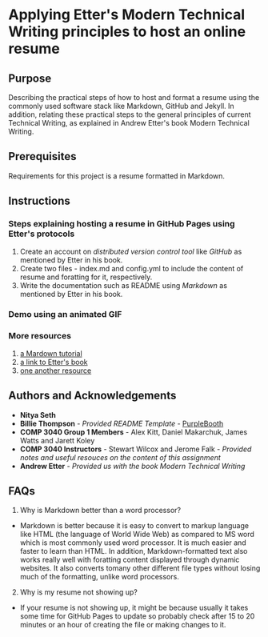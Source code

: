 # Applying Etter's Modern Technical Writing principles to host an online resume

## Purpose

Describing the practical steps of how to host and format a resume using the commonly used software stack like Markdown, GitHub and Jekyll.
In addition, relating these practical steps to the general principles of current Technical Writing, as explained in Andrew Etter's book Modern Technical Writing.

## Prerequisites

Requirements for this project is a resume formatted in Markdown.

## Instructions

### Steps explaining hosting a resume in GitHub Pages using Etter's protocols

1. Create an account on _distributed version control tool_ like _GitHub_ as mentioned by Etter in his book.
2. Create two files - index.md and config.yml to include the content of resume and foratting for it, respectively.
3. Write the documentation such as README using _Markdown_ as mentioned by Etter in his book.

### Demo using an animated GIF



### More resources

1. [a Mardown tutorial](https://www.markdowntutorial.com/)
2. [a link to Etter's book](https://www.amazon.ca/Modern-Technical-Writing-Introduction-Documentation-ebook/dp/B01A2QL9SS)
3. [one another resource]()

## Authors and Acknowledgements

- **Nitya Seth**
- **Billie Thompson** - _Provided README Template_ - [PurpleBooth](https://github.com/PurpleBooth)
- **COMP 3040 Group 1 Members** - Alex Kitt, Daniel Makarchuk, James Watts and Jarett Koley
- **COMP 3040 Instructors** - Stewart Wilcox and Jerome Falk - _Provided notes and useful resouces on the content of this assignment_
- **Andrew Etter** - _Provided us with the book Modern Technical Writing_
 
## FAQs

1. Why is Markdown better than a word processor?
- Markdown is better because it is easy to convert to markup language like HTML (the language of World Wide Web) as compared to MS word which is most commonly used word processor. It is much easier and faster to learn than HTML. In addition, Markdown-formatted text also works really well with foratting content displayed through dynamic websites. It also converts tomany other different file types without losing much of the formatting, unlike word processors.

2. Why is my resume not showing up?
- If your resume is not showing up, it might be because usually it takes some time for GitHub Pages to update so probably check after 15 to 20 minutes or an hour of creating the file or making changes to it.
